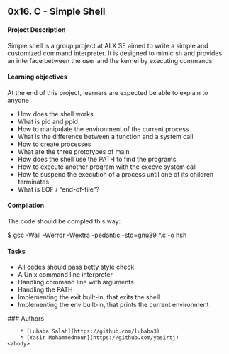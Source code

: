 <html>
	<head>
		<h2>0x16. C - Simple Shell </h2>
	</head>
	<body>
		<h4>Project Description</h4>
		<p>Simple shell is a group project at ALX SE aimed to write a simple and customized command interpreter.
  	It is designed to mimic sh and provides an interface between the user and the kernel by executing commands.
		</p>
		<h4>Learning objectives</h4>
			<p>At the end of this project, learners are expected be able to explain to anyone</p>
		<ul>
			<li>How does the shell works</li>
			<li>What is pid and ppid</li>
			<li>How to manipulate the environment of the current process</li>
			<li>What is the difference between a function and a system call</li>
			<li>How to create processes</li>
			<li>What are the three prototypes of main</li>
			<li>How does the shell use the PATH to find the programs</li>
			<li>How to execute another program with the execve system call</li>
			<li>How to suspend the execution of a process until one of its children terminates</li>
			<li>What is EOF / “end-of-file”?</li>
		</ul>
		<h4>Compilation</h4>
		<p>The code should be compled this way:</p>
		<p>$ gcc -Wall -Werror -Wextra -pedantic -std=gnu89 *.c -o hsh</p>
		<h4>Tasks</h4>
		<ul>
			<li>All codes should pass betty style check</li>
			<li>A Unix command line interpreter</li>
			<li>Handling command line with arguments</li>
			<li>Handling the PATH</li>
			<li>Implementing the exit built-in, that exits the shell</li>
			<li>Implementing the env built-in, that prints the current environment</li>
		</ul>
		### Authors

		* [Lubaba Salah](https://github.com/lubaba3)
		* [Yasir Mohammednour](https://github.com/yasirtj)
	</body>
</html>    
